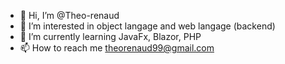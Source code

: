 - 👋 Hi, I’m @Theo-renaud
- 👀 I’m interested in object langage and web langage (backend)
- 🌱 I’m currently learning JavaFx, Blazor, PHP
- 📫 How to reach me theorenaud99@gmail.com

<!---
Theo-renaud/Theo-renaud is a ✨ special ✨ repository because its `README.md` (this file) appears on your GitHub profile.
You can click the Preview link to take a look at your changes.
--->
